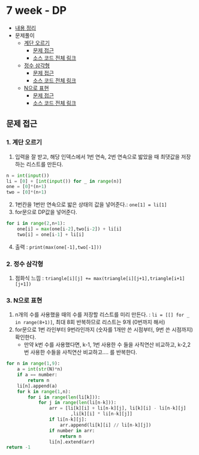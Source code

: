 # 7 week - DP
- [내용 정리](./Summary.md)
- 문제풀이
    - [계단 오르기](https://www.acmicpc.net/problem/2579)
        - [문제 접근](#1-계단-오르기)
        - [소스 코드 전체 링크](./%EA%B3%84%EB%8B%A8%20%EC%98%A4%EB%A5%B4%EA%B8%B0.py)
    - [정수 삼각형](https://programmers.co.kr/learn/courses/30/lessons/43105)
        - [문제 접근](#2-정수-삼각형)
        - [소스 코드 전체 링크](./%EC%A0%95%EC%88%98%20%EC%82%BC%EA%B0%81%ED%98%95.py)
    - [N으로 표현](https://programmers.co.kr/learn/courses/30/lessons/42895)
        - [문제 접근](#3-n으로-표현)
        - [소스 코드 전체 링크](./N%EC%9C%BC%EB%A1%9C%20%ED%91%9C%ED%98%84.py)

## 문제 접근

### 1. 계단 오르기
1. 입력을 잘 받고, 해당 인덱스에서 1번 연속, 2번 연속으로 밟았을 때 최댓값을 저장하는 리스트를 만든다.
```py
n = int(input())
li = [0] + [int(input()) for _ in range(n)]
one = [0]*(n+1)
two = [0]*(n+1)
```
2. 1번칸을 1번만 연속으로 밟은 상태의 값을 넣어준다.: `one[1] = li[1]`
3. for문으로 DP값을 넣어준다.
```py
for i in range(2,n+1):
    one[i] = max(one[i-2],two[i-2]) + li[i]
    two[i] = one[i-1] + li[i]
```
4. 출력 : `print(max(one[-1],two[-1]))`
### 2. 정수 삼각형
1. 점화식 느낌 : `triangle[i][j] += max(triangle[i][j+1],triangle[i+1][j+1])`

### 3. N으로 표현
1. n개의 수를 사용했을 때의 수를 저장할 리스트를 미리 만든다. : `li = [[] for _ in range(8+1)]`, 최대 8회 반복하므로 리스트는 9개 (0번까지 해서)
2. for문으로 1번 라인부터 9번라인까지 (숫자를 1개만 쓴 시점부터, 9번 쓴 시점까지) 확인한다.
    - 만약 k번 수를 사용했다면, k-1, 1번 사용한 수 들을 사칙연산 비교하고, k-2,2번 사용한 수들을 사칙연산 비교하고.... 를 반복한다.

```py
for n in range(1,9):
    a = int(str(N)*n)
    if a == number:
        return n
    li[n].append(a)
    for k in range(1,n):
        for i in range(len(li[k])):
            for j in range(len(li[n-k])):
                arr = [li[k][i] + li[n-k][j], li[k][i] - li[n-k][j]
                        ,li[k][i] * li[n-k][j]]
                if li[n-k][j]:
                    arr.append(li[k][i] // li[n-k][j])
                if number in arr:
                    return n
                li[n].extend(arr)
return -1
```